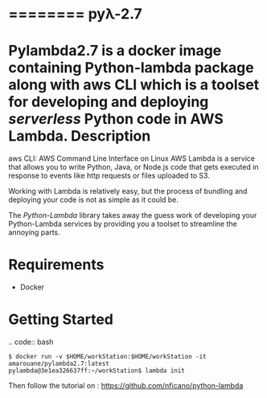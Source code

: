 ========
pyλ-2.7
========
Pylambda2.7 is a docker image containing Python-lambda package along with aws CLI 
which is a toolset for developing and deploying *serverless* Python code in AWS Lambda.
Description
===========
aws CLI: AWS Command Line Interface on Linux
AWS Lambda is a service that allows you to write Python, Java, or Node.js code that gets executed in response to events like http requests or files uploaded to S3.

Working with Lambda is relatively easy, but the process of bundling and deploying your code is not as simple as it could be.

The *Python-Lambda* library takes away the guess work of developing your Python-Lambda services by providing you a toolset to streamline the annoying parts.

Requirements
============

* Docker

Getting Started
===============
.. code:: bash

    $ docker run -v $HOME/workStation:$HOME/workStation -it amarouane/pylambda2.7:latest
    pylambda@3e1ea326637ff:~/workStation$ lambda init

Then follow the tutorial on : https://github.com/nficano/python-lambda
